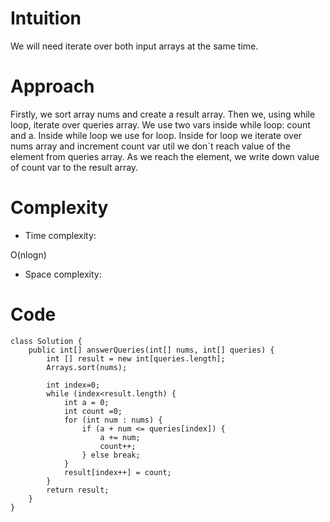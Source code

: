 # Intuition
<!-- Describe your first thoughts on how to solve this problem. -->
We will need iterate over both input arrays at the same time.
# Approach
<!-- Describe your approach to solving the problem. -->
Firstly, we sort array nums and create a result array. Then we, using while loop, iterate over queries array. We use two vars inside while loop: count and a. Inside while loop we use for loop. Inside for loop we iterate over nums array and increment count var util we don`t reach value of the element from queries array. As we reach the element, we write down value of count var to the result array.

# Complexity
- Time complexity:
<!-- Add your time complexity here, e.g. $$O(n)$$ -->
O(nlogn)
- Space complexity:
<!-- Add your space complexity here, e.g. $$O(n)$$ -->

# Code
```
class Solution {
    public int[] answerQueries(int[] nums, int[] queries) {
        int [] result = new int[queries.length];
        Arrays.sort(nums);
        
        int index=0;
        while (index<result.length) {
            int a = 0;
            int count =0;
            for (int num : nums) {
                if (a + num <= queries[index]) {
                    a += num;
                    count++;
                } else break;
            }
            result[index++] = count;
        }
        return result;
    }
}
```